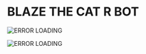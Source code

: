 # BLAZE THE CAT R BOT

![ERROR LOADING](https://images-ext-1.discordapp.net/external/ARqnFlQl1Ppqob8_c9s7Ra6TZaBRSZ1d9WFtNcb5eMY/%3Fsize%3D1024/https/cdn.discordapp.com/avatars/1052066713358827590/a891a4c5b5f490241ef9f72725b078e0.png?width=500&height=500)

![ERROR LOADING](https://images-ext-1.discordapp.net/external/VuYKIalKSjuGVYDWVlxNwq5GQaLItkbo0bAF7UJ0Cxc/%3Fsize%3D1024/https/cdn.discordapp.com/avatars/1037055220829671484/bae3b852e71b96a43bc19c80914a3875.png?width=500&height=500)
